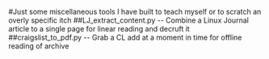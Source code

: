 #Just some miscellaneous tools I have built to teach myself or to scratch an overly specific itch
##LJ_extract_content.py -- Combine a Linux Journal article to a single page for linear reading and decruft it
##craigslist_to_pdf.py -- Grab a CL add at a moment in time for offline reading of archive

